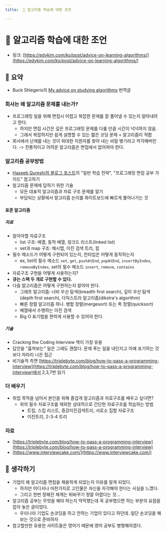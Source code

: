 ```yaml
---
title:  📓 알고리즘 학습에 대한 조언 

---
```

#  📓 알고리즘 학습에 대한 조언 

- 링크: [https://edykim.com/ko/post/advice-on-learning-algorithms/](https://edykim.com/ko/post/advice-on-learning-algorithms/)

## 📝 요약 

- Buck Shlegeris의 [My advice on studying algorithms](http://shlegeris.com/2016/08/14/algorithms) 번역글
### 회사는 왜 알고리즘 문제를 내는가? 
  - 프로그래밍 일을 위해 면접시 어렵고 복잡한 문제를 잘 풀어낼 수 있는지 알아내려고 한다.
    - 하지만 면접 시간은 깊은 프로그래밍 문제를 다룰 만큼 시간이 넉넉하지 않음.
    - 그래서 복잡하지만 쉽게 설명할 수 있는 짧은 코딩 문제 = 알고리즘이 적합 
  - 회사에서 난제를 내는 것이 위대한 지원자를 찾아 내는 비밀 병기라고 착각해버린다. -> 전통적이고 어려운 알고리즘은 면접에서 없어져야 한다.  

### 알고리즘 공부방법 
  - [Haseeb Qureshi의 블로그 포스트](https://haseebq.com/how-to-break-into-tech-job-hunting-and-interviews/#general-study)의 "일반 학습 전략", "프로그래밍 면접 공부 가이드" 참고하기  
  - 알고리즘 문제에 답하기 위한 기술
    - 모든 대표적 알고리즘과 자료 구조 문제를 알기
    - 부담되는 상황에서 알고리즘 논리를 화이트보드에 빠르게 풀어나가는 것 

####  표준 알고리즘 

##### 자료 
- 알아야할 자료구조 
  - list 구조: 배열, 동적 배열, 링크드 리스트(linked list)
  - set과 map 구조: 해시맵, 이진 검색 트리, 힙 
- 필수 메소드가 어떻게 구현되어 있는지, 런타임은 어떻게 동작하는지
  - ex, list의 필수 메소드 `set`, `get`, `pushAtEnd`, `popAtEnd`, `insertByIndex`, `removeByIndex`, set의 필수 메소드 `insert`, `remove`, `contains`
- 자료구조 구현을 어떻게 사용하는지?   
- **큐는 스택 두 개로 구현할 수 있다.**
- 다음 알고리즘은 어떻게 구현하는지 알아야 한다.
  - 그래프 알고리즘: 너비 우선 탐색(breadth first search), 깊이 우선 탐색(depth first search), 다익스트라 알고리즘(dikstra's algorithm) 
  - 빠른 정렬 알고리즘 하나. 병합 정렬(mergesort) 또는 퀵 정렬(quicksort)  
  - 배열에서 수행하는 이진 검색
  - Big O 표기법을 편하게 사용할 수 있어야 한다.  

##### 기술  
- Cracking the Coding Interview 책이 가장 유용  
- 답안을 "훔쳐보는" 일은 그래도 괜찮다. 문제 푸는 일을 내던지고 아예 포기하는 것보다 차라리 나은 접근  
- 비기술적 측면 [https://triplebyte.com/blog/how-to-pass-a-programming-interview](https://triplebyte.com/blog/how-to-pass-a-programming-interview)에서 2,3,7번 읽기  

### 더 배우기  
- 취업 목적을 넘어서 본인을 위해 즐겁게 알고리즘과 자료구조를 배우고 싶다면?  
  - 위의 필수 자료구조를 제외한 상대적으로 간단한 자료구조를 학습하는 방법
    - 트립, 스킵 리스트, 증강이진검색트리, 서로소 집합 자료구조  
    - 이진트리, 2-3-4 트리 

### 자료  
- [https://triplebyte.com/blog/how-to-pass-a-programming-interview](https://triplebyte.com/blog/how-to-pass-a-programming-interview)  
- [https://www.interviewcake.com/](https://www.interviewcake.com/)  


## 🤔 생각하기 
- 기업이 왜 알고리즘 면접을 채용하게 되었는지 이유를 알게 되었다.  
  - 하지만 어디서나 마찬가지로 고인물은 자신을 자각해야 한다는 사실을 느꼈다. 
  - 그리고 한번 정해진 체계는 뒤바꾸기 정말 어렵다는 것... 
- 알고리즘 공부는 무엇을 해야 하는지 막막했는데 꼭 공부했으면 하는 부분의 요점을 잡아 놓은 글이었다.  
  - 우리나라 기업도 손코딩을 하고 안하는 기업이 있다고 하던데..일단 손코딩을 해보는 것으로 준비하자  
- 참고할만한 유용한 사이트들은 영어기 때문에 영어 공부도 병행해야겠다.